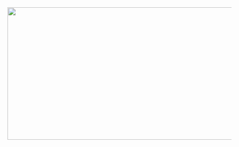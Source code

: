 <a href="https://github.com/devxb/gitanimals">
<img
  src="https://render.gitanimals.org/farms/joshyeom"
  width="600"
  height="300"
/>
</a>
